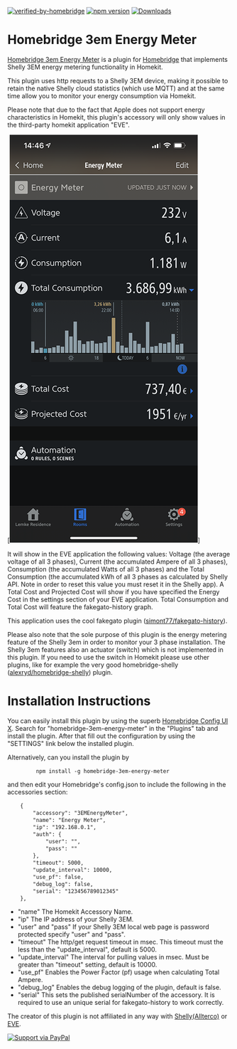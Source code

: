 [![verified-by-homebridge](https://badgen.net/badge/homebridge/verified/purple)](https://github.com/homebridge/homebridge/wiki/Verified-Plugins)
[![npm version](https://badge.fury.io/js/homebridge-3em-energy-meter.svg)](https://www.npmjs.com/package/homebridge-3em-energy-meter)
[![Downloads](https://img.shields.io/npm/dt/homebridge-3em-energy-meter.svg)](https://www.npmjs.com/package/homebridge-3em-energy-meter)

# Homebridge 3em Energy Meter

[Homebridge 3em Energy Meter](https://www.npmjs.com/package/homebridge-3em-energy-meter) is a plugin for [Homebridge](https://github.com/homebridge/homebridge) that implements Shelly 3EM energy metering functionality in Homekit.

This plugin uses http requests to a Shelly 3EM device, making it possible to retain the native Shelly cloud statistics (which use MQTT) and at the same time allow you to monitor your energy consumption via Homekit. 

Please note that due to the fact that Apple does not support energy characteristics in Homekit, this plugin's accessory will only show values in the third-party homekit application "EVE".

[![Status](screenshots/homebridge-3em-energy-meter-eve-app.png)]

It will show in the EVE application the following values: Voltage (the average voltage of all 3 phases), Current (the accumulated Ampere of all 3 phases), Consumption (the accumulated Watts of all 3 phases) and the Total Consumption (the accumulated kWh of all 3 phases as calculated by Shelly API. Note in order to reset this value you must reset it in the Shelly app). A Total Cost and Projected Cost will show if you have specified the Energy Cost in the settings section of your EVE application. Total Consumption and Total Cost will feature the fakegato-history graph.

This application uses the cool fakegato plugin ([simont77/fakegato-history](https://github.com/simont77/fakegato-history)).

Please also note that the sole purpose of this plugin is the energy metering feature of the Shelly 3em in order to monitor your 3 phase installation. The Shelly 3em features also an actuator (switch) which is not implemented in this plugin. If you need to use the switch in Homekit please use other plugins, like for example the very good homebridge-shelly ([alexryd/homebridge-shelly](https://github.com/alexryd/homebridge-shelly)) plugin.

# Installation Instructions

You can easily install this plugin by using the superb [Homebridge Config UI X](https://www.npmjs.com/package/homebridge-config-ui-x). Search for "homebridge-3em-energy-meter" in the "Plugins" tab and install the plugin. After that fill out the configuration by using the "SETTINGS" link below the installed plugin.

Alternatively, can you install the plugin by 

             npm install -g homebridge-3em-energy-meter

and then edit your Homebridge's config.json to include the following in the accessories section:

        {
            "accessory": "3EMEnergyMeter",
            "name": "Energy Meter",
            "ip": "192.168.0.1",
            "auth": {
                "user": "",
                "pass": ""
            },
            "timeout": 5000,
            "update_interval": 10000,
            "use_pf": false,
            "debug_log": false,
            "serial": "123456789012345"             
        },

* "name"              The Homekit Accessory Name.
* "ip"                The IP address of your Shelly 3EM.
* "user" and "pass"   If your Shelly 3EM local web page is password protected specify "user" and "pass".
* "timeout"           The http/get request timeout in msec. This timeout must the less than the "update_interval", default is 5000.
* "update_interval"   The interval for pulling values in msec. Must be greater than "timeout" setting, default is 10000.
* "use_pf"            Enables the Power Factor (pf) usage when calculating Total Ampere.
* "debug_log"         Enables the debug logging of the plugin, default is false.
* "serial"            This sets the published serialNumber of the accessory. It is required to use an unique serial for fakegato-history to work correctly.

The creator of this plugin is not affiliated in any way with [Shelly(Allterco)](https://shelly.cloud/) or [EVE](https://www.evehome.com/).

[![Support via PayPal](https://cdn.rawgit.com/twolfson/paypal-github-button/1.0.0/dist/button.svg)](https://www.paypal.me/produdegr/)
